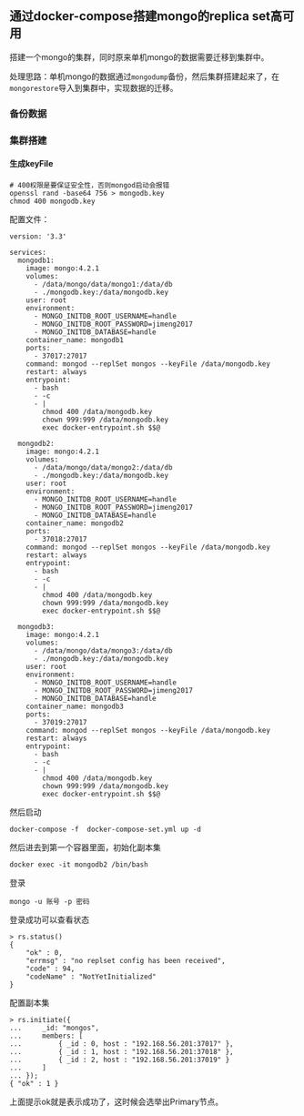## 通过docker-compose搭建mongo的replica set高可用

搭建一个mongo的集群，同时原来单机mongo的数据需要迁移到集群中。  

处理思路：单机mongo的数据通过`mongodump`备份，然后集群搭建起来了，在`mongorestore`导入到集群中，实现数据的迁移。  


### 备份数据


### 集群搭建

#### 生成keyFile

````
# 400权限是要保证安全性，否则mongod启动会报错
openssl rand -base64 756 > mongodb.key
chmod 400 mongodb.key
````

配置文件：

````
version: '3.3'

services:
  mongodb1:
    image: mongo:4.2.1
    volumes:
      - /data/mongo/data/mongo1:/data/db
      - ./mongodb.key:/data/mongodb.key
    user: root
    environment:
      - MONGO_INITDB_ROOT_USERNAME=handle
      - MONGO_INITDB_ROOT_PASSWORD=jimeng2017
      - MONGO_INITDB_DATABASE=handle
    container_name: mongodb1
    ports:
      - 37017:27017
    command: mongod --replSet mongos --keyFile /data/mongodb.key
    restart: always
    entrypoint:
      - bash
      - -c
      - |
        chmod 400 /data/mongodb.key
        chown 999:999 /data/mongodb.key
        exec docker-entrypoint.sh $$@

  mongodb2:
    image: mongo:4.2.1
    volumes:
      - /data/mongo/data/mongo2:/data/db
      - ./mongodb.key:/data/mongodb.key
    user: root
    environment:
      - MONGO_INITDB_ROOT_USERNAME=handle
      - MONGO_INITDB_ROOT_PASSWORD=jimeng2017
      - MONGO_INITDB_DATABASE=handle
    container_name: mongodb2
    ports:
      - 37018:27017
    command: mongod --replSet mongos --keyFile /data/mongodb.key
    restart: always
    entrypoint:
      - bash
      - -c
      - |
        chmod 400 /data/mongodb.key
        chown 999:999 /data/mongodb.key
        exec docker-entrypoint.sh $$@

  mongodb3:
    image: mongo:4.2.1
    volumes:
      - /data/mongo/data/mongo3:/data/db
      - ./mongodb.key:/data/mongodb.key
    user: root
    environment:
      - MONGO_INITDB_ROOT_USERNAME=handle
      - MONGO_INITDB_ROOT_PASSWORD=jimeng2017
      - MONGO_INITDB_DATABASE=handle
    container_name: mongodb3
    ports:
      - 37019:27017
    command: mongod --replSet mongos --keyFile /data/mongodb.key
    restart: always
    entrypoint:
      - bash
      - -c
      - |
        chmod 400 /data/mongodb.key
        chown 999:999 /data/mongodb.key
        exec docker-entrypoint.sh $$@
````

然后启动

````
docker-compose -f  docker-compose-set.yml up -d
````

然后进去到第一个容器里面，初始化副本集

````
docker exec -it mongodb2 /bin/bash
````

登录

````
mongo -u 账号 -p 密码
````

登录成功可以查看状态

````
> rs.status()
{
	"ok" : 0,
	"errmsg" : "no replset config has been received",
	"code" : 94,
	"codeName" : "NotYetInitialized"
}
````

配置副本集

````
> rs.initiate({
...     _id: "mongos",
...     members: [
...         { _id : 0, host : "192.168.56.201:37017" },
...         { _id : 1, host : "192.168.56.201:37018" },
...         { _id : 2, host : "192.168.56.201:37019" }
...     ]
... });
{ "ok" : 1 }
````
上面提示ok就是表示成功了，这时候会选举出Primary节点。


                            
                                          

